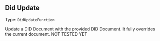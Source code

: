 

##  Did Update 

Type: `DidUpdateFunction`

Update a DID Document with the provided DID Document. It fully overrides the current document. NOT TESTED YET






